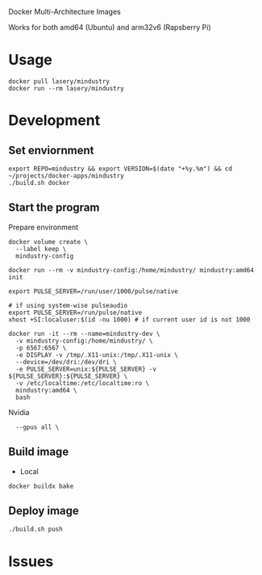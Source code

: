 Docker Multi-Architecture Images

Works for both amd64 (Ubuntu) and arm32v6 (Rapsberry Pi)

# Usage
```
docker pull lasery/mindustry
docker run --rm lasery/mindustry
```

# Development

## Set enviornment
```
export REPO=mindustry && export VERSION=$(date "+%y.%m") && cd ~/projects/docker-apps/mindustry
./build.sh docker
```

## Start the program
Prepare environment
```
docker volume create \
  --label keep \
  mindustry-config

docker run --rm -v mindustry-config:/home/mindustry/ mindustry:amd64 init

export PULSE_SERVER=/run/user/1000/pulse/native

# if using system-wise pulseaudio
export PULSE_SERVER=/run/pulse/native
xhost +SI:localuser:$(id -nu 1000) # if current user id is not 1000
```

```
docker run -it --rm --name=mindustry-dev \
  -v mindustry-config:/home/mindustry/ \
  -p 6567:6567 \
  -e DISPLAY -v /tmp/.X11-unix:/tmp/.X11-unix \
  --device=/dev/dri:/dev/dri \
  -e PULSE_SERVER=unix:${PULSE_SERVER} -v ${PULSE_SERVER}:${PULSE_SERVER} \
  -v /etc/localtime:/etc/localtime:ro \
  mindustry:amd64 \
  bash
```

Nvidia
```
  --gpus all \
```

## Build image
- Local
```
docker buildx bake
```

## Deploy image
```
./build.sh push
```

# Issues

